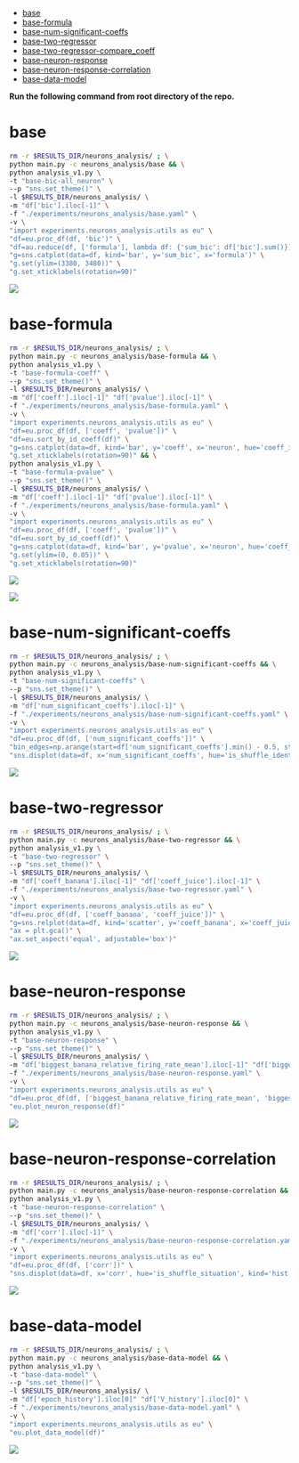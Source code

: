 -   [base](#base)
-   [base-formula](#base-formula)
-   [base-num-significant-coeffs](#base-num-significant-coeffs)
-   [base-two-regressor](#base-two-regressor)
-   [base-two-regressor-compare_coeff](#base-two-regressor-compare_coeff)
-   [base-neuron-response](#base-neuron-response)
-   [base-neuron-response-correlation](#base-neuron-response-correlation)
-   [base-data-model](#base-data-model)

**Run the following command from root directory of the repo.**

# base

```bash
rm -r $RESULTS_DIR/neurons_analysis/ ; \
python main.py -c neurons_analysis/base && \
python analysis_v1.py \
-t "base-bic-all_neuron" \
--p "sns.set_theme()" \
-l $RESULTS_DIR/neurons_analysis/ \
-m "df['bic'].iloc[-1]" \
-f "./experiments/neurons_analysis/base.yaml" \
-v \
"import experiments.neurons_analysis.utils as eu" \
"df=eu.proc_df(df, 'bic')" \
"df=au.reduce(df, ['formula'], lambda df: {'sum_bic': df['bic'].sum()})" \
"g=sns.catplot(data=df, kind='bar', y='sum_bic', x='formula')" \
"g.set(ylim=(3380, 3480))" \
"g.set_xticklabels(rotation=90)"
```

![](base-bic-all_neuron-.png)

# base-formula

```bash
rm -r $RESULTS_DIR/neurons_analysis/ ; \
python main.py -c neurons_analysis/base-formula && \
python analysis_v1.py \
-t "base-formula-coeff" \
--p "sns.set_theme()" \
-l $RESULTS_DIR/neurons_analysis/ \
-m "df['coeff'].iloc[-1]" "df['pvalue'].iloc[-1]" \
-f "./experiments/neurons_analysis/base-formula.yaml" \
-v \
"import experiments.neurons_analysis.utils as eu" \
"df=eu.proc_df(df, ['coeff', 'pvalue'])" \
"df=eu.sort_by_id_coeff(df)" \
"g=sns.catplot(data=df, kind='bar', y='coeff', x='neuron', hue='coeff_id')" \
"g.set_xticklabels(rotation=90)" && \
python analysis_v1.py \
-t "base-formula-pvalue" \
--p "sns.set_theme()" \
-l $RESULTS_DIR/neurons_analysis/ \
-m "df['coeff'].iloc[-1]" "df['pvalue'].iloc[-1]" \
-f "./experiments/neurons_analysis/base-formula.yaml" \
-v \
"import experiments.neurons_analysis.utils as eu" \
"df=eu.proc_df(df, ['coeff', 'pvalue'])" \
"df=eu.sort_by_id_coeff(df)" \
"g=sns.catplot(data=df, kind='bar', y='pvalue', x='neuron', hue='coeff_id')" \
"g.set(ylim=(0, 0.05))" \
"g.set_xticklabels(rotation=90)"
```

![](base-formula-coeff-.png)

![](base-formula-pvalue-.png)

<!-- # base-coeff-date-anova

```bash
rm -r $RESULTS_DIR/neurons_analysis/ ; \
python main.py -c neurons_analysis/base-coeff-date-anova -l
``` -->

# base-num-significant-coeffs

```bash
rm -r $RESULTS_DIR/neurons_analysis/ ; \
python main.py -c neurons_analysis/base-num-significant-coeffs && \
python analysis_v1.py \
-t "base-num-significant-coeffs" \
--p "sns.set_theme()" \
-l $RESULTS_DIR/neurons_analysis/ \
-m "df['num_significant_coeffs'].iloc[-1]" \
-f "./experiments/neurons_analysis/base-num-significant-coeffs.yaml" \
-v \
"import experiments.neurons_analysis.utils as eu" \
"df=eu.proc_df(df, ['num_significant_coeffs'])" \
"bin_edges=np.arange(start=df['num_significant_coeffs'].min() - 0.5, stop=df['num_significant_coeffs'].max() + 1.5, step=1)" \
"sns.displot(data=df, x='num_significant_coeffs', hue='is_shuffle_identity', kind='hist', bins=bin_edges)"
```

![](base-num-significant-coeffs-.png)

# base-two-regressor

```bash
rm -r $RESULTS_DIR/neurons_analysis/ ; \
python main.py -c neurons_analysis/base-two-regressor && \
python analysis_v1.py \
-t "base-two-regressor" \
--p "sns.set_theme()" \
-l $RESULTS_DIR/neurons_analysis/ \
-m "df['coeff_banana'].iloc[-1]" "df['coeff_juice'].iloc[-1]" \
-f "./experiments/neurons_analysis/base-two-regressor.yaml" \
-v \
"import experiments.neurons_analysis.utils as eu" \
"df=eu.proc_df(df, ['coeff_banana', 'coeff_juice'])" \
"g=sns.relplot(data=df, kind='scatter', y='coeff_banana', x='coeff_juice')" \
"ax = plt.gca()" \
"ax.set_aspect('equal', adjustable='box')"
```

![](base-two-regressor-.png)

<!-- # base-two-regressor-compare_coeff

```bash
rm -r $RESULTS_DIR/neurons_analysis/ ; \
python main.py -c neurons_analysis/base-two-regressor-compare_coeff && \
python analysis_v1.py \
-t "base-two-regressor-compare_coeff" \
--p "sns.set_theme()" \
-l $RESULTS_DIR/neurons_analysis/ \
-m "df['coeff_value'].iloc[-1]" "df['coeff_identity_value'].iloc[-1]" \
-f "./experiments/neurons_analysis/base-two-regressor-compare_coeff.yaml" \
-v \
"import experiments.neurons_analysis.utils as eu" \
"df=eu.proc_df(df, ['coeff_value', 'coeff_identity_value'])" \
"g=sns.relplot(data=df, kind='scatter', y='coeff_value', x='coeff_identity_value', style='compare_coeff')"
```

![](base-two-regressor-compare_coeff-.png) -->

# base-neuron-response

```bash
rm -r $RESULTS_DIR/neurons_analysis/ ; \
python main.py -c neurons_analysis/base-neuron-response && \
python analysis_v1.py \
-t "base-neuron-response" \
--p "sns.set_theme()" \
-l $RESULTS_DIR/neurons_analysis/ \
-m "df['biggest_banana_relative_firing_rate_mean'].iloc[-1]" "df['biggest_juice_relative_firing_rate_mean'].iloc[-1]" "df['biggest_banana_relative_firing_rate_sem_half'].iloc[-1]" "df['biggest_juice_relative_firing_rate_sem_half'].iloc[-1]" \
-f "./experiments/neurons_analysis/base-neuron-response.yaml" \
-v \
"import experiments.neurons_analysis.utils as eu" \
"df=eu.proc_df(df, ['biggest_banana_relative_firing_rate_mean', 'biggest_juice_relative_firing_rate_mean', 'biggest_banana_relative_firing_rate_sem_half', 'biggest_juice_relative_firing_rate_sem_half'])" \
"eu.plot_neuron_response(df)"
```

![](base-neuron-response-.png)

# base-neuron-response-correlation

```bash
rm -r $RESULTS_DIR/neurons_analysis/ ; \
python main.py -c neurons_analysis/base-neuron-response-correlation && \
python analysis_v1.py \
-t "base-neuron-response-correlation" \
--p "sns.set_theme()" \
-l $RESULTS_DIR/neurons_analysis/ \
-m "df['corr'].iloc[-1]" \
-f "./experiments/neurons_analysis/base-neuron-response-correlation.yaml" \
-v \
"import experiments.neurons_analysis.utils as eu" \
"df=eu.proc_df(df, ['corr'])" \
"sns.displot(data=df, x='corr', hue='is_shuffle_situation', kind='hist')"
```

![](base-neuron-response-correlation-.png)

# base-data-model

```bash
rm -r $RESULTS_DIR/neurons_analysis/ ; \
python main.py -c neurons_analysis/base-data-model && \
python analysis_v1.py \
-t "base-data-model" \
--p "sns.set_theme()" \
-l $RESULTS_DIR/neurons_analysis/ \
-m "df['epoch_history'].iloc[0]" "df['V_history'].iloc[0]" \
-f "./experiments/neurons_analysis/base-data-model.yaml" \
-v \
"import experiments.neurons_analysis.utils as eu" \
"eu.plot_data_model(df)"
```

![](base-data-model-.png)

